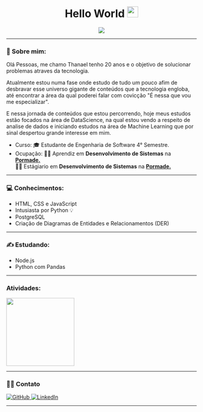 <h1 align='center'> Hello World <img src="https://github.com/TheDudeThatCode/TheDudeThatCode/blob/master/Assets/Hi.gif" width="29px"> </h1>
<p align="center"> 
 
<img src='https://media-exp1.licdn.com/dms/image/C4D16AQED6UFmK_Ao6A/profile-displaybackgroundimage-shrink_350_1400/0/1603666821175?e=1639612800&v=beta&t=gkAz6raNXNfuYsgevKnJKZihNChO6sGpq68zRF5FZ2g'>
  
---

### 🤵 Sobre mim:
Olá Pessoas, me chamo Thanael tenho 20 anos e o objetivo de solucionar problemas atraves da tecnologia.
 
Atualmente estou numa fase onde estudo de tudo um pouco afim de desbravar esse universo gigante de conteúdos que a tecnologia engloba, até encontrar a área da qual poderei falar com covicção "É nessa que vou me especializar".

E nessa jornada de conteúdos que estou percorrendo, hoje meus estudos estão focados na área de DataScience, na qual estou vendo a respeito de analise de dados e iniciando estudos na área de Machine Learning que por sinal despertou grande interesse em mim.

- Curso: 🎓 Estudante de Engenharia de Software 4° Semestre.
- Ocupação: :man_office_worker: Aprendiz em **Desenvolvimento de Sistemas** na **[Pormade.](https://www.pormadeonline.com.br)** <br>
            :man_office_worker: Estágiario em **Desenvolvimento de Sistemas** na **[Pormade.](https://www.pormadeonline.com.br)**


---
  
### :computer: Conhecimentos:
- HTML, CSS e JavaScript
- Intusiasta por Python 💡
- PostgreSQL
- Criação de Diagramas de Entidades e Relacionamentos (DER)

---
  
### :writing_hand: Estudando:
- Node.js
- Python com Pandas
  
---

<h3> Atividades: </h3>

<a href="https://github.com/zThanael">
  <img height="180em" src="https://github-readme-stats.vercel.app/api?username=zThanael&show_icons=true&theme=radical" />
</a>


---

### 🤝🏻 Contato 
<div align="left">
   <a href="https://github.com/zThanael">
    <img 
      alt="GitHub" 
      title="zThanael"
      src="https://img.shields.io/badge/github%20-%23121011.svg?&style=for-the-badge&logo=github&logoColor=white"
    />
   </a>
   <a href="www.linkedin.com/in/thanaelbutewicz">
    <img 
      alt="LinkedIn" 
      title="Thanael Butewicz"
      src="https://img.shields.io/badge/linkedin%20-%230077B5.svg?&style=for-the-badge&logo=linkedin&logoColor=white"
    />
   </a>
</div>

---
